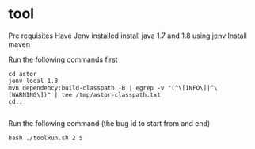 # tool

Pre requisites
Have Jenv installed
install java 1.7 and 1.8 using jenv
Install maven

Run the following commands first
````````````
cd astor
jenv local 1.8
mvn dependency:build-classpath -B | egrep -v "(^\[INFO\]|^\[WARNING\])" | tee /tmp/astor-classpath.txt
cd..


````````````

Run the following command (the bug id to start from and end)
````````````
bash ./toolRun.sh 2 5
````````````